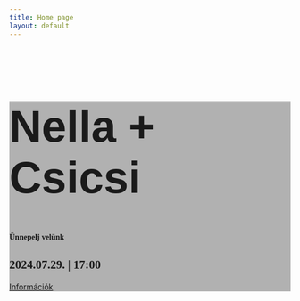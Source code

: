 ```yaml
---
title: Home page
layout: default
---
```

<div id="intro-example" class="p-5 text-center bg-image" style="background-image: url('images/kozos.jpg');background-size: contain;">
    <div class="mask" style="background-color: rgba(0, 0, 0, 0.3);">
      <div class="d-flex justify-content-center align-items-center h-100">
        <div class="text-white">
          <h1 class="mb-3" style="font-family: 'Angella White Personal use font', sans-serif; font-size: 5rem;">Nella + Csicsi</h1>
          <h4 class="mb-4" style="font-family: 'Cormorant Garamond', serif;">
            Ünnepelj velünk
          </h4>
          <h2 style="font-family: 'Slabo 27px', serif;">2024.07.29. | 17:00</h2>
          <a class="btn btn-outline-light btn-lg m-2" href="{{ site.baseurl }}/info.html"
            role="button" rel="nofollow">Információk</a>
        </div>
      </div>
    </div>
</div>
